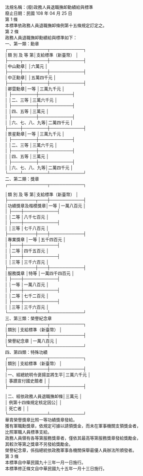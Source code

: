 法規名稱：(廢)政務人員退職撫卹勳績給與標準  
廢止日期：民國 108 年 04 月 25 日  
第 1 條  
本標準依政務人員退職撫卹條例第十五條規定訂定之。  
第 2 條  
政務人員退職撫卹勳績給與標準如下：  
一、第一類：勳章  
┌─────────────┬───────────┐  
│類 別 及 等 第│支給標準（新臺幣） │  
├────┬────────┼───────────┤  
│中山勳章│ │六萬元 │  
├────┼────────┼───────────┤  
│中正勳章│ │五萬四千元 │  
├────┼────────┼───────────┤  
│卿雲勳章│一等 │三萬九千元 │  
│ ├────────┼───────────┤  
│ │二、三等 │三萬六千元 │  
│ ├────────┼───────────┤  
│ │四、五等 │三萬元 │  
│ ├────────┼───────────┤  
│ │六、七、八、九等│二萬四千元 │  
├────┼────────┼───────────┤  
│景星勳章│一等 │三萬九千元 │  
│ ├────────┼───────────┤  
│ │二、三等 │三萬六千元 │  
│ ├────────┼───────────┤  
│ │四、五等 │三萬元 │  
│ ├────────┼───────────┤  
│ │六、七、八、九等│二萬四千元 │  
└────┴────────┴───────────┘  
二、第二類：獎章  
┌─────────────┬───────────┐  


│類 別 及 等 第│支給標準（新臺幣） │  
├─────────┬───┼───────────┤  
│功績獎章及楷模獎章│一等 │一萬八百元 │  
│ ├───┼───────────┤  
│ │二等 │八千七百元 │  
│ ├───┼───────────┤  
│ │三等 │七千八百元 │  
├─────────┼───┼───────────┤  
│專業獎章 │一等 │五千四百元 │  
│ ├───┼───────────┤  
│ │二等 │四千五百元 │  
│ ├───┼───────────┤  
│ │三等 │三千六百元 │  
├─────────┼───┼───────────┤  
│服務獎章 │特等 │一萬四千四百元 │  
│ ├───┼───────────┤  
│ │一等 │一萬八百元 │  
│ ├───┼───────────┤  
│ │二等 │七千二百元 │  
│ ├───┼───────────┤  
│ │三等 │三千六百元 │  
└─────────┴───┴───────────┘  
三、第三類：榮譽紀念章  
┌─────────────┬───────────┐  
│類別 │支給標準（新臺幣） │  
├─────────────┼───────────┤  
│榮譽紀念章 │一萬八百元 │  
└─────────────┴───────────┘  
四、第四類：特殊功績  
┌─────────────┬───────────┐  
│類別 │支給標準（新臺幣） │  
├─────────────┼───────────┤  
│一、經總統明令褒揚並將生平│三萬六千元 │  
│ 事蹟宣付國史館者 │ │  
├─────────────┼───────────┤  


│二、經依政務人員退職撫卹條│三萬元 │  
│ 例第十四條規定核定因公│ │  
│ 死亡者 │ │  
└─────────────┴───────────┘  
華胄榮譽獎章比照一等功績獎章發給。  
獲有軍職勳獎章，依規定可據以請領獎金，而未在軍事機關支領獎金者，  
比照軍職人員標準支給。  
政務人員領有各等第服務獎章者，僅依其最高等第服務獎章發給獎勵金，  
其較次等第之獎章不另發給獎勵金。  
榮譽紀念章，係指總統依政務軍事各機關保舉最優人員辦法所頒發者。  
第 3 條  
本標準自中華民國九十三年一月一日施行。  
本標準修正條文自中華民國九十五年一月十三日施行。  


